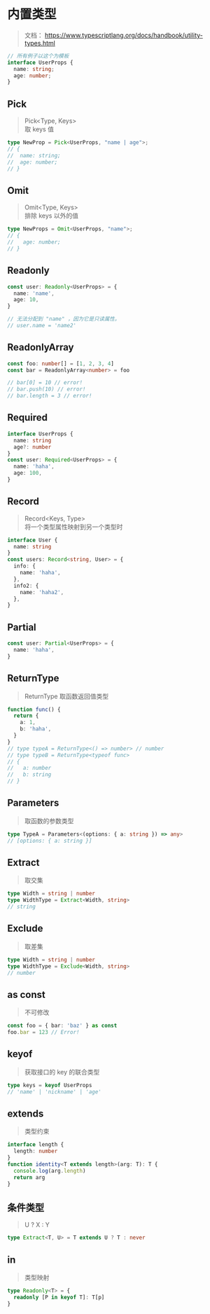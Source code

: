 # 内置类型

> 文档： <https://www.typescriptlang.org/docs/handbook/utility-types.html>

```ts
// 所有例子以这个为模板
interface UserProps {
  name: string;
  age: number;
}
```

## Pick

> Pick<Type, Keys>  
> 取 keys 值

```ts
type NewProp = Pick<UserProps, "name | age">;
// {
//  name: string;
//  age: number;
// }
```

## Omit

> Omit<Type, Keys>  
> 排除 keys 以外的值

```ts
type NewProps = Omit<UserProps, "name">;
// {
//   age: number;
// }
```

## Readonly

```ts
const user: Readonly<UserProps> = {
  name: 'name',
  age: 10,
}

// 无法分配到 "name" ，因为它是只读属性。
// user.name = 'name2'
```

## ReadonlyArray

```ts
const foo: number[] = [1, 2, 3, 4]
const bar = ReadonlyArray<number> = foo

// bar[0] = 10 // error!
// bar.push(10) // error!
// bar.length = 3 // error!
```

## Required

```ts
interface UserProps {
  name: string
  age?: number
}
const user: Required<UserProps> = {
  name: 'haha',
  age: 100,
}
```

## Record

> Record<Keys, Type>  
> 将一个类型属性映射到另一个类型时

```ts
interface User {
  name: string
}
const users: Record<string, User> = {
  info: {
    name: 'haha',
  },
  info2: {
    name: 'haha2',
  },
}
```

## Partial

```ts
const user: Partial<UserProps> = {
  name: 'haha',
}
```

## ReturnType

> ReturnType 取函数返回值类型

```ts
function func() {
  return {
    a: 1,
    b: 'haha',
  }
}
// type typeA = ReturnType<() => number> // number
// type typeB = ReturnType<typeof func>
// {
//   a: number
//   b: string
// }
```

## Parameters

> 取函数的参数类型

```ts
type TypeA = Parameters<(options: { a: string }) => any>
// [options: { a: string }]
```

## Extract

> 取交集

```ts
type Width = string | number
type WidthType = Extract<Width, string>
// string
```

## Exclude

> 取差集

```ts
type Width = string | number
type WidthType = Exclude<Width, string>
// number
```

## as const

> 不可修改

```ts
const foo = { bar: 'baz' } as const
foo.bar = 123 // Error!
```

## keyof

> 获取接口的 key 的联合类型

```ts
type keys = keyof UserProps
// 'name' | 'nickname' | 'age'
```

## extends

> 类型约束

```ts
interface length {
  length: number
}
function identity<T extends length>(arg: T): T {
  console.log(arg.length)
  return arg
}
```

## 条件类型

> U ? X : Y

```ts
type Extract<T, U> = T extends U ? T : never
```

## in

> 类型映射

```ts
type Readonly<T> = {
  readonly [P in keyof T]: T[p]
}
```

